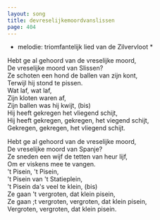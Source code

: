 ```yaml
---
layout: song
title: devreselijkemoordvanslissen
page: 404
---
```


* melodie: triomfantelijk lied van de Zilvervloot *  

Hebt ge al gehoord van de vreselijke moord,  
De vreselijke moord van Slissen?  
Ze schoten een hond de ballen van zijn kont,  
Terwijl hij stond te pissen.  
Wat laf, wat laf,  
Zijn kloten waren af,  
Zijn ballen was hij kwijt, (bis)  
Hij heeft gekregen het vliegend schijt,  
Hij heeft gekregen, gekregen, het viegend schijt,  
Gekregen, gekregen, het vliegend schijt.  

Hebt ge al gehoord van de vreselijke moord,  
De vreselijke moord van Spanje?  
Ze sneden een wijf de tetten van heur lijf,  
Om er viskens mee te vangen.  
't Pisein, 't Pisein,  
't Pisein van 't Statieplein,  
't Pisein da's veel te klein, (bis)  
Ze gaan 't vergroten, dat klein pisein,  
Ze gaan ;t vergroten, vergroten, dat klein pisein,  
Vergroten, vergroten, dat klein pisein.  
